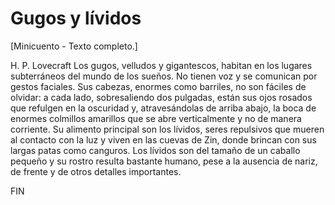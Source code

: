 # Gugos y lívidos

[Minicuento - Texto completo.]

H. P. Lovecraft
Los gugos, velludos y gigantescos, habitan en los lugares subterráneos del mundo de los sueños. No tienen voz y se comunican por gestos faciales. Sus cabezas, enormes como barriles, no son fáciles de olvidar: a cada lado, sobresaliendo dos pulgadas, están sus ojos rosados que refulgen en la oscuridad y, atravesándolas de arriba abajo, la boca de enormes colmillos amarillos que se abre verticalmente y no de manera corriente. Su alimento principal son los lívidos, seres repulsivos que mueren al contacto con la luz y viven en las cuevas de Zin, donde brincan con sus largas patas como canguros. Los lívidos son del tamaño de un caballo pequeño y su rostro resulta bastante humano, pese a la ausencia de nariz, de frente y de otros detalles importantes.

FIN
